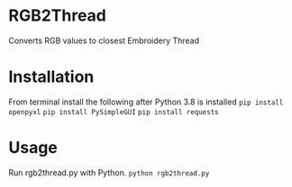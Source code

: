 # RGB2Thread
Converts RGB values to closest Embroidery Thread

# Installation
From terminal install the following after Python 3.8 is installed
`pip install openpyxl`
`pip install PySimpleGUI`
`pip install requests`

# Usage
Run rgb2thread.py with Python.
`python rgb2thread.py`